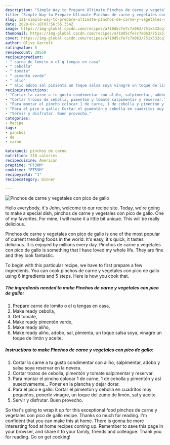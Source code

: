 ```yaml
---
description: "Simple Way to Prepare Ultimate Pinchos de carne y vegetales con pico de gallo"
title: "Simple Way to Prepare Ultimate Pinchos de carne y vegetales con pico de gallo"
slug: 121-simple-way-to-prepare-ultimate-pinchos-de-carne-y-vegetales-con-pico-de-gallo
date: 2020-07-18T07:56:55.354Z
image: https://img-global.cpcdn.com/recipes/a710d5cfe7c7a063/751x532cq70/pinchos-de-carne-y-vegetales-con-pico-de-gallo-foto-principal.jpg
thumbnail: https://img-global.cpcdn.com/recipes/a710d5cfe7c7a063/751x532cq70/pinchos-de-carne-y-vegetales-con-pico-de-gallo-foto-principal.jpg
cover: https://img-global.cpcdn.com/recipes/a710d5cfe7c7a063/751x532cq70/pinchos-de-carne-y-vegetales-con-pico-de-gallo-foto-principal.jpg
author: Olive Garrett
ratingvalue: 5
reviewcount: 20550
recipeingredient:
- " carne de lomito o el q tengas en casa"
- " cebolla"
- " tomate"
- " pimentn verde"
- " alio"
- " alio adobo sal pimienta un toque salsa soya vinagre un toque de limn y aceite"
recipeinstructions:
- "Cortar la carne a tu gusto condimentar con aliño, salpimentar, adobo y salsa soya reservar en la nevera."
- "Cortar trozos de cebolla, pimentón y tomate salpimentar y reservar."
- "Para montar el pincho colocar 1 de carne, 1 de cebolla y pimentón y así susecivamente... Poner en la plancha y dejar dorar."
- "Para el pico e gallo: Cortar el pimentón y cebolla en cuadritos muy pequeños, ponerle vinagre, un toque del zumo de limón, sal y aceite."
- "Servir y disfrutar. Buen provecho."
categories:
- Recipe
tags:
- pinchos
- de
- carne

katakunci: pinchos de carne 
nutrition: 218 calories
recipecuisine: American
preptime: "PT30M"
cooktime: "PT59M"
recipeyield: "1"
recipecategory: Dinner

---
```



![Pinchos de carne y vegetales con pico de gallo](https://img-global.cpcdn.com/recipes/a710d5cfe7c7a063/751x532cq70/pinchos-de-carne-y-vegetales-con-pico-de-gallo-foto-principal.jpg)

Hello everybody, it's John, welcome to our recipe site. Today, we're going to make a special dish, pinchos de carne y vegetales con pico de gallo. One of my favorites. For mine, I will make it a little bit unique. This will be really delicious.

Pinchos de carne y vegetales con pico de gallo is one of the most popular of current trending foods in the world. It's easy, it's quick, it tastes delicious. It is enjoyed by millions every day. Pinchos de carne y vegetales con pico de gallo is something that I have loved my whole life. They are fine and they look fantastic.




To begin with this particular recipe, we have to first prepare a few ingredients. You can cook pinchos de carne y vegetales con pico de gallo using 6 ingredients and 5 steps. Here is how you cook that.

<!--inarticleads1-->

##### The ingredients needed to make Pinchos de carne y vegetales con pico de gallo:

1. Prepare  carne de lomito o el q tengas en casa,
1. Make ready  cebolla,
1. Get  tomate,
1. Make ready  pimentón verde,
1. Make ready  aliño,
1. Make ready  aliño, adobo, sal, pimienta, un toque salsa soya, vinagre un toque de limón y aceite.




<!--inarticleads2-->

##### Instructions to make Pinchos de carne y vegetales con pico de gallo:

1. Cortar la carne a tu gusto condimentar con aliño, salpimentar, adobo y salsa soya reservar en la nevera.
1. Cortar trozos de cebolla, pimentón y tomate salpimentar y reservar.
1. Para montar el pincho colocar 1 de carne, 1 de cebolla y pimentón y así susecivamente... Poner en la plancha y dejar dorar.
1. Para el pico e gallo: Cortar el pimentón y cebolla en cuadritos muy pequeños, ponerle vinagre, un toque del zumo de limón, sal y aceite.
1. Servir y disfrutar. Buen provecho.




So that's going to wrap it up for this exceptional food pinchos de carne y vegetales con pico de gallo recipe. Thanks so much for reading. I'm confident that you can make this at home. There is gonna be more interesting food at home recipes coming up. Remember to save this page in your browser, and share it to your family, friends and colleague. Thank you for reading. Go on get cooking!
